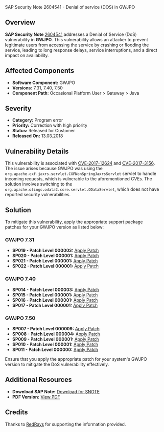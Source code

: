 SAP Security Note 2604541 - Denial of service (DOS) in GWJPO

## Overview

**SAP Security Note** [2604541](https://me.sap.com/notes/2604541) addresses a Denial of Service (DoS) vulnerability in **GWJPO**. This vulnerability allows an attacker to prevent legitimate users from accessing the service by crashing or flooding the service, leading to long response delays, service interruptions, and a direct impact on availability.

## Affected Components

- **Software Component:** GWJPO
- **Versions:** 7.31, 7.40, 7.50
- **Component Path:** Occasional Platform User > Gateway > Java

## Severity

- **Category:** Program error
- **Priority:** Correction with high priority
- **Status:** Released for Customer
- **Released On:** 13.03.2018

## Vulnerability Details

This vulnerability is associated with [CVE-2017-12624](http://cve.mitre.org/cgi-bin/cvename.cgi?name=CVE-2017-12624) and [CVE-2017-3156](http://cve.mitre.org/cgi-bin/cvename.cgi?name=CVE-2017-3156). The issue arises because GWJPO was using the `org.apache.cxf.jaxrs.servlet.CXFNonSpringJaxrsServlet` servlet to handle incoming requests, which is vulnerable to the aforementioned CVEs. The solution involves switching to the `org.apache.olingo.odata2.core.servlet.ODataServlet`, which does not have reported security vulnerabilities.

## Solution

To mitigate this vulnerability, apply the appropriate support package patches for your GWJPO version as listed below:

### GWJPO 7.31

- **SP019 - Patch Level 000003:** [Apply Patch](https://me.sap.com/sap/support/swdc/notes?cvnr=67838200100200023633&support_package=SP019&patch_level=000003)
- **SP020 - Patch Level 000001:** [Apply Patch](https://me.sap.com/sap/support/swdc/notes?cvnr=67838200100200023633&support_package=SP020&patch_level=000001)
- **SP021 - Patch Level 000001:** [Apply Patch](https://me.sap.com/sap/support/swdc/notes?cvnr=67838200100200023633&support_package=SP021&patch_level=000001)
- **SP022 - Patch Level 000001:** [Apply Patch](https://me.sap.com/sap/support/swdc/notes?cvnr=67838200100200023633&support_package=SP022&patch_level=000001)

### GWJPO 7.40

- **SP014 - Patch Level 000003:** [Apply Patch](https://me.sap.com/sap/support/swdc/notes?cvnr=67838200100200023808&support_package=SP014&patch_level=000003)
- **SP015 - Patch Level 000001:** [Apply Patch](https://me.sap.com/sap/support/swdc/notes?cvnr=67838200100200023808&support_package=SP015&patch_level=000001)
- **SP016 - Patch Level 000001:** [Apply Patch](https://me.sap.com/sap/support/swdc/notes?cvnr=67838200100200023808&support_package=SP016&patch_level=000001)
- **SP017 - Patch Level 000001:** [Apply Patch](https://me.sap.com/sap/support/swdc/notes?cvnr=67838200100200023808&support_package=SP017&patch_level=000001)

### GWJPO 7.50

- **SP007 - Patch Level 000009:** [Apply Patch](https://me.sap.com/sap/support/swdc/notes?cvnr=73554900100200001581&support_package=SP007&patch_level=000009)
- **SP008 - Patch Level 000004:** [Apply Patch](https://me.sap.com/sap/support/swdc/notes?cvnr=73554900100200001581&support_package=SP008&patch_level=000004)
- **SP009 - Patch Level 000001:** [Apply Patch](https://me.sap.com/sap/support/swdc/notes?cvnr=73554900100200001581&support_package=SP009&patch_level=000001)
- **SP010 - Patch Level 000001:** [Apply Patch](https://me.sap.com/sap/support/swdc/notes?cvnr=73554900100200001581&support_package=SP010&patch_level=000001)
- **SP011 - Patch Level 000000:** [Apply Patch](https://me.sap.com/sap/support/swdc/notes?cvnr=73554900100200001581&support_package=SP011&patch_level=000000)

Ensure that you apply the appropriate patch for your system's GWJPO version to mitigate the DoS vulnerability effectively.

## Additional Resources

- **Download SAP Note:** [Download for SNOTE](https://me.sap.com/note/0040000000475002018)
- **PDF Version:** [View PDF](https://me.sap.com/sap/support/sfm/notes/0002604541?language=en-US&token=192F7E36CCD5AA43706DCD547E5B7EE6)

## Credits

Thanks to [RedRays](https://redrays.io) for supporting the information provided.